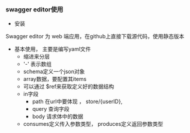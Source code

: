 ### swagger editor使用

- 安装

Swagger editor 为 web 端应用，在github上直接下载源代码，使用静态版本

- 基本使用， 主要是编写yaml文件
  - 缩进来分层
  - '-' 表示数组
  - schema定义一个json对象
  - array数据，要配置其items
  - 可以通过 $ref来获取定义好的数据结构
  - in字段
    - path 在url中要体现 ， store/{userID},
    - query 查询字段
    - body 请求体中的数据
  - consumes定义传入参数类型， produces定义返回参数类型